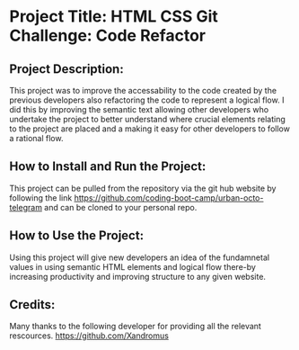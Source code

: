 # Project Title: HTML CSS Git Challenge: Code Refactor
## Project Description:
This project was to improve the accessability to the code created by the previous developers also refactoring the code to represent a logical flow. I did this by improving the semantic text allowing other developers who undertake the project to better understand where crucial elements relating to the project are placed and a making it easy for other developers to follow a rational flow.
## How to Install and Run the Project:
This project can be pulled from the repository via the git hub website
by following the link
https://github.com/coding-boot-camp/urban-octo-telegram 
and can be cloned to your personal repo.
## How to Use the Project:
Using this project will give new developers an idea of the fundamnetal values in using semantic HTML elements and logical flow there-by increasing productivity and
improving structure to any given website.
## Credits:
Many thanks to the following developer for providing all the relevant rescources.
https://github.com/Xandromus
